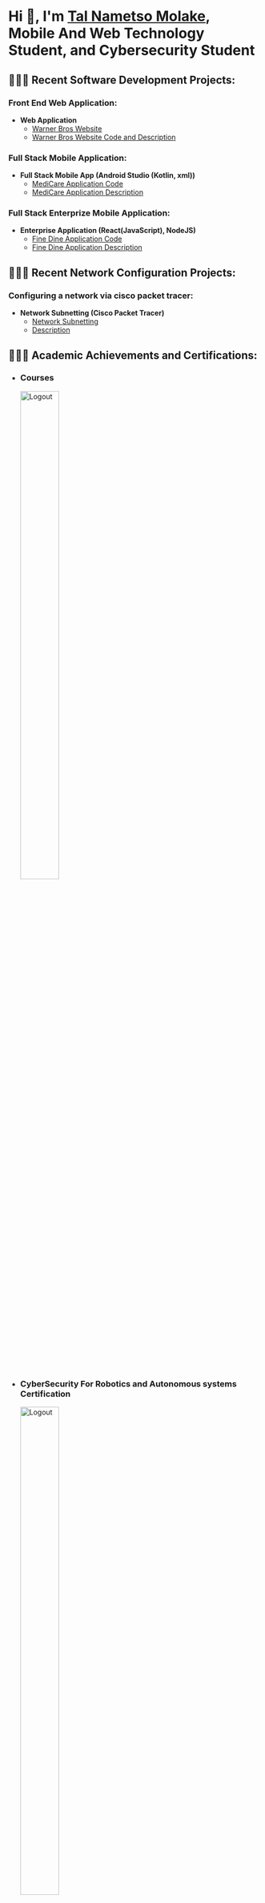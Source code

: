 <h1>Hi 👋, I'm <a href="https://www.linkedin.com/in/tal-molake-501594297/">Tal Nametso Molake</a>, <br/><a>Mobile And Web Technology Student, and Cybersecurity Student</a>

<h2>👩🏽‍💻 Recent Software Development Projects:</h2>
<h3>Front End Web Application:</h3>

- <b>Web Application</b>
  - [Warner Bros Website](https://talmolake.github.io/warner/)
  - [Warner Bros Website Code and Description](https://github.com/talmolake/warner)
    
<h3>Full Stack Mobile Application:</h3>

- <b>Full Stack Mobile App (Android Studio (Kotlin, xml))</b>
  - [MediCare Application Code](https://github.com/talmolake/medicare)
  - [MediCare Application Description](https://talmolake.github.io/medicare/)


<h3>Full Stack Enterprize Mobile Application:</h3>

- <b>Enterprise Application (React(JavaScript), NodeJS)</b>
  - [Fine Dine Application Code](https://github.com/talmolake/finedine)
  - [Fine Dine Application Description](https://talmolake.github.io/finedine/)


<h2>👩🏽‍💻 Recent Network Configuration Projects:</h2>
<h3>Configuring a network via cisco packet tracer:</h3>

- <b>Network Subnetting (Cisco Packet Tracer)</b>
  - [Network Subnetting](https://github.com/talmolake/network-subnetting)
  - [Description](https://talmolake.github.io/network-subnetting/) 

<h2>👩🏽‍🎓 Academic Achievements and Certifications:</h2>

  - <h3>Courses</h3><img src="https://imgur.com/O8EN3Qs.png" height="50%" width="40%" alt="Logout"/>
  - <h3>CyberSecurity For Robotics and Autonomous systems Certification</h3><img src="https://imgur.com/l5ATQnx.png" height="50%" width="40%" alt="Logout"/>
  - <h3>Deep Web And Cyber Security certification</h3><img src="https://imgur.com/wqQ4SmV.png" height="50%" width="40%" alt="Logout"/>

<h2>🤳 Connect with me:</h2>

<a href="mailto:talmolake@gmail.com">
  <img align="left" alt="TalMolake | Gmail" width="22px" src="https://cdn.jsdelivr.net/npm/simple-icons@v3/icons/gmail.svg" />
</a>
<a href="https://www.linkedin.com/in/tal-molake-501594297/">
  <img align="left" alt="TalMolake | LinkedIn" width="22px" src="https://cdn.jsdelivr.net/npm/simple-icons@v3/icons/linkedin.svg" />
</a>

<!--
**talmolake/talmolake** is a ✨ _special_ ✨ repository because its `README.md` (this file) appears on your GitHub profile.

Here are some ideas to get you started:

- 🔭 I’m currently working on ...
- 🌱 I’m currently learning ...
- 👯 I’m looking to collaborate on ...
- 🤔 I’m looking for help with ...
- 💬 Ask me about ...
- 📫 How to reach me: ...
- 😄 Pronouns: ...
- ⚡ Fun fact: ...
-->
